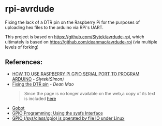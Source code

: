 # rpi-avrdude

Fixing the lack of a DTR pin on the Raspberry Pi for the purposes of uploading hex files to the arduino via RPi's UART.

This project is based on https://github.com/Siytek/avrdude-rpi, which ultimately is based on https://github.com/deanmao/avrdude-rpi (via multiple levels of forking)


## References:
* [HOW TO USE RASPBERRY PI GPIO SERIAL PORT TO PROGRAM ARDUINO](https://siytek.com/raspberry-pi-gpio-arduino/) - _Siytek(Simon)_
* [Fixing the DTR pin](http://www.deanmao.com/2012/08/12/fixing-the-dtr-pin/) - _Dean Mao_
  > Since the page is no longer available on the web,a copy of its text is included [here](fixing_the_dtr_pin.md)
* [Gobot](https://github.com/hybridgroup/gobot)
* [GPIO Programming: Using the sysfs Interface](https://www.ics.com/blog/gpio-programming-using-sysfs-interface)
* [GPIO (/sys/class/gpio) is operated by file IO under Linux](https://programmer.help/blogs/gpio-sys-class-gpio-is-operated-by-file-io-under-linux.html)